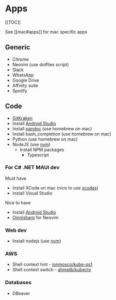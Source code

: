 # Apps

[[TOC]]

See [[mac#apps]] for mac specific apps

## Generic

- Chrome
- Neovim (use dotfiles script)
- Slack
- WhatsApp
- Google Drive
- Affinity suite
- Spotify

## Code

- [GitKraken][gitkraken]
- Install [Android Studio][android-studio]
- Install [pandoc][pandoc] (use homebrew on mac)
- Install bash_completion (use homebrew on mac)
- Python (use homebrew on mac)
- NodeJS (use [nvm][nvm])
  + Install NPM packages
    * Typescript

### For C# .NET MAUI dev

Must have

- Install XCode on mac (nice to use [xcodes][xcodes])
- Install Visual Studio

Nice to have

- Install [Android Studio][android-studio]
- [Omnisharp](https://github.com/OmniSharp/omnisharp-roslyn/blob/master/BUILD.md) for Neovim 

### Web dev

 - Install nodejs (use [nvm][nvm])

[nvm]: https://github.com/creationix/nvm

### AWS

- Shell context hint - [jonmosco/kube-ps1](https://github.com/jonmosco/kube-ps1)
- Shell context switch - [ahmetb/kubectx](https://github.com/ahmetb/kubectx)

### Databases

- DBeaver

[android-studio]: https://developer.android.com/studio/
[github-ssh]: https://help.github.com/articles/connecting-to-github-with-ssh/
[gitkraken]: https://www.gitkraken.com
[nvm]: https://github.com/creationix/nvm
[pandoc]: https://pandoc.org/installing.html#macos
[xcodes]: https://www.xcodes.app
